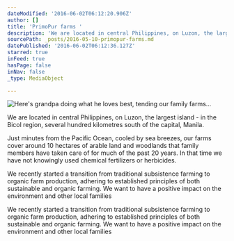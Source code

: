 ```yaml
---
dateModified: '2016-06-02T06:12:20.906Z'
author: []
title: 'PrimoPur farms '
description: 'We are located in central Philippines, on Luzon, the largest island - in the Bicol region, several hundred kilometres south of the capital, Manila.'
sourcePath: _posts/2016-05-10-primopur-farms.md
datePublished: '2016-06-02T06:12:36.127Z'
starred: true
inFeed: true
hasPage: false
inNav: false
_type: MediaObject

---
```

![Here's grandpa doing what he loves best, tending our family farms... ](https://the-grid-user-content.s3-us-west-2.amazonaws.com/655fbe87-7727-4893-ba03-f33138ac40ba.jpg)

We are located in central Philippines, on Luzon, the largest island - in the Bicol region, several hundred kilometres south of the capital, Manila.

Just minutes from the Pacific Ocean, cooled by sea breezes, our farms cover around 10 hectares of arable land and woodlands that family members have taken care of for much of the past 20 years. In that time we have not knowingly used chemical fertilizers or herbicides.

We recently started a transition from traditional subsistence farming to organic farm production, adhering to established principles of both sustainable and organic farming. We want to have a positive impact on the environment and other local families

We recently started a transition from traditional subsistence farming to organic farm production, adhering to established principles of both sustainable and organic farming. We want to have a positive impact on the environment and other local families
